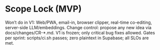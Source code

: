 # Scope Lock (MVP)
Won’t do in V1: Web/PWA, email-in, browser clipper, real-time co-editing, server-side LLM/embeddings.
Change control: propose any new idea via docs/changes/CR-*.md. V1 is frozen; only critical bug fixes allowed.
Gates per sprint: scripts/ci.sh passes; zero plaintext in Supabase; all SLOs are met.
